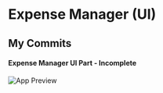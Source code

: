# Expense Manager (UI)


## My Commits
#### Expense Manager UI Part - Incomplete
![App Preview](https://github.com/sandeepdewangan/flutter-expense-manager/repo_images/ui-1.gif)
